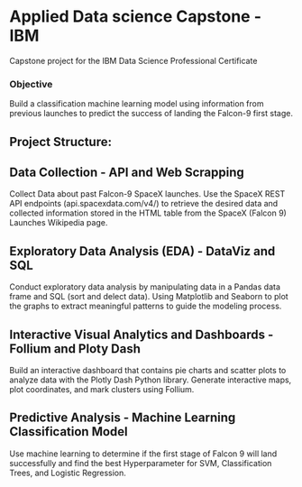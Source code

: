 # Applied Data science Capstone - IBM
Capstone project for the IBM Data Science Professional Certificate

### Objective
Build a classification machine learning model using information from previous launches to predict the success of landing the Falcon-9 first stage.

## Project Structure:

## Data Collection - API and Web Scrapping
Collect Data about past Falcon-9 SpaceX launches. 
Use the SpaceX REST API endpoints (api.spacexdata.com/v4/) to retrieve the desired data and collected information stored in the HTML table from the SpaceX (Falcon 9) Launches Wikipedia page.

## Exploratory Data Analysis (EDA) - DataViz and SQL
Conduct exploratory data analysis by manipulating data in a Pandas data frame and SQL (sort and delect data). Using Matplotlib and Seaborn to plot the graphs to extract meaningful patterns to guide the modeling process.

## Interactive Visual Analytics and Dashboards - Follium and Ploty Dash
Build an interactive dashboard that contains pie charts and scatter plots to analyze data with the Plotly Dash Python library. Generate interactive maps, plot coordinates, and mark clusters using Follium.

## Predictive Analysis - Machine Learning Classification Model
Use machine learning to determine if the first stage of Falcon 9 will land successfully and find the best Hyperparameter for SVM, Classification Trees, and Logistic Regression.

